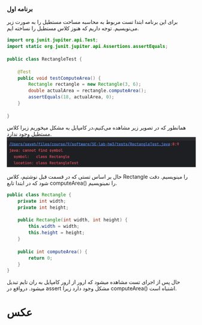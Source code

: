 ### برنامه اول 

برای این برنامه ابتدا تست مربوط به محاسبه مساحت مستطیل را به صورت زیر می‌نویسیم. توجه داریم که هنوز کلاس مستطیل را نساخته ایم. 

```java
import org.junit.jupiter.api.Test;
import static org.junit.jupiter.api.Assertions.assertEquals;

public class RectangleTest {

    @Test
    public void testComputeArea() {
        Rectangle rectangle = new Rectangle(3, 6);
        double actualArea = rectangle.computeArea();
        assertEquals(18, actualArea, 0);
    }

}
```

همانطور که در تصویر زیر مشاهده می‌کنیم،‌در کامپایل به مشکل میخوریم زیرا کلاس مستطیل وجود ندارد. 
![](images/image.png)

حال بر اساس تستی که در قسمت قبل نوشتیم، کلاس Rectangle را مینویسیم. دقت شود که در ابتدا تابع computeArea() را نمینویسیم.

```java
public class Rectangle {
    private int width;
    private int height;

    public Rectangle(int width, int height) {
        this.width = width;
        this.height = height;
    }

    public int computeArea() {
        return 0;
    }
}
```
حال پس از اجرای تست مشاهده میشود که ارور از ارور کامپایل به ران تایم تبدیل میشود. درواقع در assert مشکل وجود دارد زیرا computeArea() اشتباه است.

# عکس
